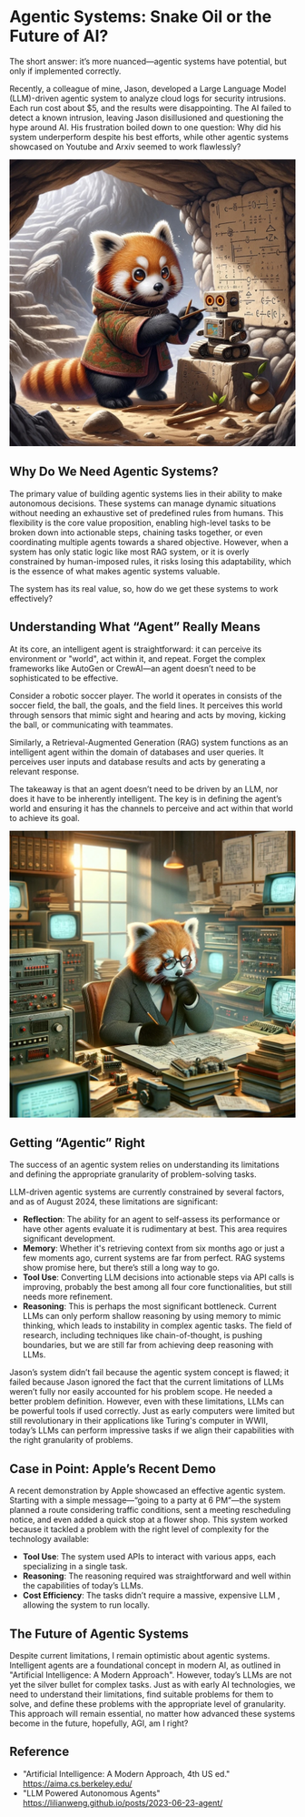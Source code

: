 # Agentic Systems: Snake Oil or the Future of AI?

The short answer: it’s more nuanced—agentic systems have potential, but only if implemented correctly.

Recently, a colleague of mine, Jason, developed a Large Language Model (LLM)-driven agentic system to analyze cloud logs for security intrusions. Each run cost about $5, and the results were disappointing. The AI failed to detect a known intrusion, leaving Jason disillusioned and questioning the hype around AI. His frustration boiled down to one question: Why did his system underperform despite his best efforts, while other agentic systems showcased on Youtube and Arxiv seemed to work flawlessly?

![Red Panda agent](/images/red-panda-agent.jpg)

## Why Do We Need Agentic Systems?

The primary value of building agentic systems lies in their ability to make autonomous decisions. These systems can manage dynamic situations without needing an exhaustive set of predefined rules from humans. This flexibility is the core value proposition, enabling high-level tasks to be broken down into actionable steps, chaining tasks together, or even coordinating multiple agents towards a shared objective. However, when a system has only static logic like most RAG system, or it is overly constrained by human-imposed rules, it risks losing this adaptability, which is the essence of what makes agentic systems valuable.

The system has its real value, so, how do we get these systems to work effectively?

## Understanding What “Agent” Really Means

At its core, an intelligent agent is straightforward: it can perceive its environment or "world", act within it, and repeat. Forget the complex frameworks like AutoGen or CrewAI—an agent doesn’t need to be sophisticated to be effective.

Consider a robotic soccer player. The world it operates in consists of the soccer field, the ball, the goals, and the field lines. It perceives this world through sensors that mimic sight and hearing and acts by moving, kicking the ball, or communicating with teammates.

Similarly, a Retrieval-Augmented Generation (RAG) system functions as an intelligent agent within the domain of databases and user queries. It perceives user inputs and database results and acts by generating a relevant response. 

The takeaway is that an agent doesn’t need to be driven by an LLM, nor does it have to be inherently intelligent. The key is in defining the agent’s world and ensuring it has the channels to perceive and act within that world to achieve its goal.

![Red Panda thinking](/images/red-panda-thinking.jpeg)

## Getting “Agentic” Right

The success of an agentic system relies on understanding its limitations and defining the appropriate granularity of problem-solving tasks.

LLM-driven agentic systems are currently constrained by several factors, and as of August 2024, these limitations are significant:

* **Reflection**: The ability for an agent to self-assess its performance or have other agents evaluate it is rudimentary at best. This area requires significant development.
* **Memory**: Whether it's retrieving context from six months ago or just a few moments ago, current systems are far from perfect. RAG systems show promise here, but there’s still a long way to go.
* **Tool Use**: Converting LLM decisions into actionable steps via API calls is improving, probably the best among all four core functionalities, but still needs more refinement.
* **Reasoning**: This is perhaps the most significant bottleneck. Current LLMs can only perform shallow reasoning by using memory to mimic thinking, which leads to instability in complex agentic tasks. The field of research, including techniques like chain-of-thought, is pushing boundaries, but we are still far from achieving deep reasoning with LLMs.

Jason’s system didn’t fail because the agentic system concept is flawed; it failed because Jason ignored the fact that the current limitations of LLMs weren’t fully nor easily accounted for his problem scope. He needed a better problem definition. However, even with these limitations, LLMs can be powerful tools if used correctly. Just as early computers were limited but still revolutionary in their applications like Turing's computer in WWII, today’s LLMs can perform impressive tasks if we align their capabilities with the right granularity of problems.

## Case in Point: Apple’s Recent Demo

A recent demonstration by Apple showcased an effective agentic system. Starting with a simple message—“going to a party at 6 PM”—the system planned a route considering traffic conditions, sent a meeting rescheduling notice, and even added a quick stop at a flower shop. This system worked because it tackled a problem with the right level of complexity for the technology available:

* **Tool Use**: The system used APIs to interact with various apps, each specializing in a single task.
* **Reasoning**: The reasoning required was straightforward and well within the capabilities of today’s LLMs.
* **Cost Efficiency**: The tasks didn’t require a massive, expensive LLM , allowing the system to run locally.

## The Future of Agentic Systems

Despite current limitations, I remain optimistic about agentic systems. Intelligent agents are a foundational concept in modern AI, as outlined in "Artificial Intelligence: A Modern Approach". However, today’s LLMs are not yet the silver bullet for complex tasks. Just as with early AI technologies, we need to understand their limitations, find suitable problems for them to solve, and define these problems with the appropriate level of granularity. This approach will remain essential, no matter how advanced these systems become in the future, hopefully, AGI, am I right?

## Reference

* "Artificial Intelligence: A Modern Approach, 4th US ed." <https://aima.cs.berkeley.edu/>
* "LLM Powered Autonomous Agents" <https://lilianweng.github.io/posts/2023-06-23-agent/>